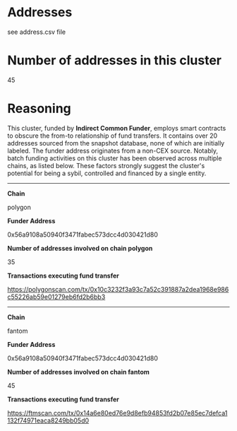 # Addresses

see address.csv file

# Number of addresses in this cluster

45

# Reasoning

This cluster, funded by **Indirect Common Funder**, employs smart contracts to obscure the from-to relationship of fund transfers. It contains over 20 addresses sourced from the snapshot database, none of which are initially labeled. The funder address originates from a non-CEX source. Notably, batch funding activities on this cluster has been observed across multiple chains, as listed below. These factors strongly suggest the cluster's potential for being a sybil, controlled and financed by a single entity.


---

**Chain**

polygon

**Funder Address**

0x56a9108a50940f3471fabec573dcc4d030421d80

**Number of addresses involved on chain polygon**

35

**Transactions executing fund transfer**

https://polygonscan.com/tx/0x10c3232f3a93c7a52c391887a2dea1968e986c55226ab59e01279eb6fd2b6bb3


---

**Chain**

fantom

**Funder Address**

0x56a9108a50940f3471fabec573dcc4d030421d80

**Number of addresses involved on chain fantom**

45

**Transactions executing fund transfer**

https://ftmscan.com/tx/0x14a6e80ed76e9d8efb94853fd2b07e85ec7defca1132f74971eaca8249bb05d0


